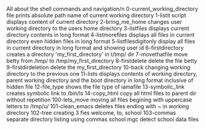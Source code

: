 All about the shell commands and navigation/n
0-current_working_directory file prints absolute path name of current working directory
1-listit script displays content of current directory
2-bring_me_home changes user working directory to the users home directory
3-listfiles displays current directory contents in long format
4-listmorefiles displays all files in current directory even hidden files in long format
5-listfilesdigitonly display all files in current directory in long format and showing user id
6-firstdirectory creates a directory 'my_first_directory' in t/tmp/ dir
7-movethatfile move betty from /tmp/ to /tmp/my_first_directory
8-firstdelete delete the file betty
9-firstdirdeletion delete the my_first_directory
10-back changing working directory to the previous one
11-lists displays contents of working directory, parent working directory and the boot directory in long format inclusive of hidden file
12-file_type shows the file type of iamafile
13-symbolic_link creates symbolic link to /bin/ls 
14-copy_html copy all html files to parent dir without repetition
100-lets_move moving all files begining with uppercase letters to /tmp/u/
101-clean_emacs deletes files ending with ~ in working directory
102-tree creating 3 fies welcome, to, school
103-commas separate directory listing using commas
school.mgc detect school data files
